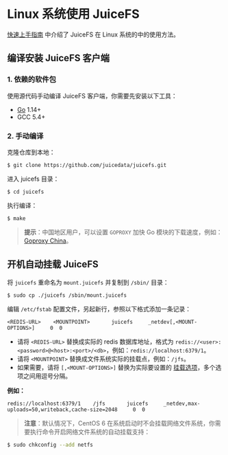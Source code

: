 # Linux 系统使用 JuiceFS

[快速上手指南](quick_start_guide.md) 中介绍了 JuiceFS 在 Linux 系统的中的使用方法。

## 编译安装 JuiceFS 客户端

### 1. 依赖的软件包

使用源代码手动编译 JuiceFS 客户端，你需要先安装以下工具：

- [Go](https://golang.org/) 1.14+
- GCC 5.4+

### 2. 手动编译

克隆仓库到本地：

```shell
$ git clone https://github.com/juicedata/juicefs.git
```

进入 juicefs 目录：

```shell
$ cd juicefs
```

执行编译：

```shell
$ make
```

> **提示**：中国地区用户，可以设置  `GOPROXY` 加快 Go 模块的下载速度，例如： [Goproxy China](https://github.com/goproxy/goproxy.cn)。

## 开机自动挂载 JuiceFS

将  `juicefs` 重命名为 `mount.juicefs` 并复制到 `/sbin/` 目录：

```shell
$ sudo cp ./juicefs /sbin/mount.juicefs
```

编辑 `/etc/fstab` 配置文件，另起新行，参照以下格式添加一条记录：

```
<REDIS-URL>    <MOUNTPOINT>       juicefs     _netdev[,<MOUNT-OPTIONS>]     0  0
```

- 请将 `<REDIS-URL>` 替换成实际的 redis 数据库地址，格式为 `redis://<user>:<password>@<host>:<port>/<db>`，例如：`redis://localhost:6379/1`。
- 请将 `<MOUNTPOINT>` 替换成文件系统实际的挂载点，例如：`/jfs`。
- 如果需要，请将 `[,<MOUNT-OPTIONS>]` 替换为实际要设置的 [挂载选项](command_reference.md#juicefs-mount)，多个选项之间用逗号分隔。

**例如：**

```
redis://localhost:6379/1    /jfs       juicefs     _netdev,max-uploads=50,writeback,cache-size=2048     0  0
```

> **注意**：默认情况下，CentOS 6 在系统启动时不会挂载网络文件系统，你需要执行命令开启网络文件系统的自动挂载支持：

```bash
$ sudo chkconfig --add netfs
```

